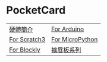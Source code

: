 # PocketCard 

|                |          |
| -------------------------------------- | --------------------------------------------- |
|[硬體簡介](PocketCard_Introduction.md)                   |[For Arduino](PocketCard_Arduino.md)                                               |
|[For Scratch3](PocketCard_Scratch3.md) |[For MicroPython](PocketCard_MicroPython.md) |
|[For Blockly](PocketCard_Blockly.md)   | [擴展板系列](PocketCard_Extension.md) |

